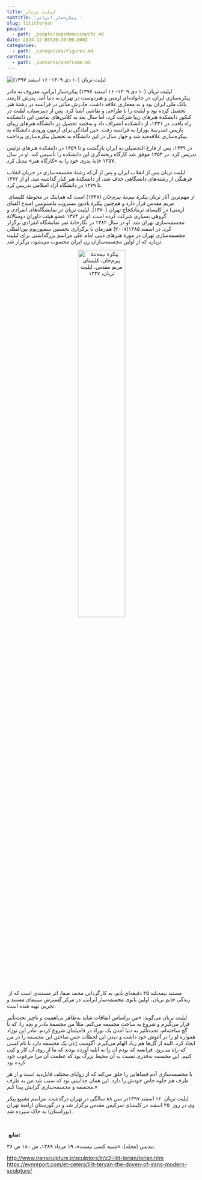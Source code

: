 ```yaml
---
title: لیلیت تریان
subtitle: 'پیکره‌ساز ایرانی '
slug: lilitteryan
people:
  - path: _people/sepodemoscowchi.md
date: 2024-12-05T20:30:00.000Z
categories:
  - path: _categories/figures.md
contents:
  - path: _contents/oneframe.md
---
```





![لیلیت تریان (۱۰ دی ۱۳۰۹- ۱۶ اسفند ۱۳۹۷) ](https://assets.tina.io/b6b0cb5c-4b1b-43f4-9bea-8d6867c09320/03.jpeg "لیلیت تریان (۱۰ دی ۱۳۰۹- ۱۶ اسفند ۱۳۹۷)")

لیلیت تریان (۱۰ دی ۱۳۰۹- ۱۶ اسفند ۱۳۹۷) پیکره‌ساز ایرانی، معروف به مادر پیکره‌سازی ایران، در خانواده‌ای ارمنی و هنردوست در تهران به دنیا آمد. پدرش کارمند بانک ملی ایران بود و به معماری علاقه داشت. مادرش مدّتی در فرانسه در رشتهٔ هنر تحصیل کرده بود و لیلیت را با طراحی و نقاشی آشنا کرد. پس از دبیرستان، لیلیت در کنکور دانشکدهٔ هنرهای زیبا شرکت کرد، اما سال بعد به کلاس‌های نقاشی این دانشکده راه یافت. در ۱۳۳۱، از دانشکده انصراف داد و به‌قصد تحصیل در دانشگاه هنرهای زیبای پاریس (مدرسهٔ بوزار) به فرانسه رفت. حین آمادگی برای آزمون ورودی دانشگاه به پیکره‌سازی علاقه‌مند شد و چهار سال در این دانشگاه به تحصیل پیکره‌سازی پرداخت.

در ۱۳۳۹، پس از فارغ التحصیلی به ایران بازگشت و تا ۱۳۵۹ در دانشکدهٔ هنرهای تزئینی تدریس کرد. در ۱۳۵۴ موفق شد کارگاه ریخته‌گری این دانشکده را تأسیس کند. او در سال ۱۳۵۷ خانهٔ پدری خود را به «کارگاه هنر» تبدیل کرد.

لیلیت تریان پس از انقلاب ایران و پس از آن‌که رشتهٔ مجسمه‌سازی در جریان انقلاب‌ فرهنگی از رشته‌های دانشگاهی حذف شد، از دانشکدهٔ هنر کنار گذاشته شد. او از ۱۳۷۲ تا ۱۳۷۹ در دانشگاه آزاد اسلامی تدریس کرد.

 از مهم‌ترین آثار تریان _پیکرهٔ نیم‌تنهٔ یپرم‌خان_ (۱۳۴۷) است که هم‌اینک در محوطهٔ‌ کلیسای مریم مقدس قرار دارد و هم‌چنین _پیکرهٔ یادبودِ مسروب ماشتوتس_ (مبدع الفبای ارمنی) در کلیسای ترمانکچاج تهران (۱۳۷۰). لیلیت تریان در نمایشگاه‌های انفرادی و گروهی بسیاری شرکت کرده است. او در ۱۳۷۴ عضو هیئت داوران دوسالانهٔ مجسمه‌سازی تهران شد. او در سال ۱۳۸۲ در نگارخانهٔ ثمر نمایشگاه انفرادی برگزار کرد. در اسفند ۱۳۸۵(۲۰۰۷) هم‌زمان با برگزاری نخستین سمپوزیوم بین‌المللی مجسمه‌سازی تهران در موزهٔ هنرهای دینی امام علی مراسم بزرگداشتی برای لیلیت تریان، که از اولین مجسمه‌سازان زن ایران محسوب می‌شود، برگزار شد.

 <center>
<img 
       src="https://assets.tina.io/b6b0cb5c-4b1b-43f4-9bea-8d6867c09320/Saint_Mary_Armenian_Church_(Tehran)_5880.jpg" 
    title = "پیکرهٔ نیمه‌تنهٔ پیرم‌خان، کلیسای مریم مقدس، لیلیت تریان، ۱۳۴۷"
    alt= "پیکرهٔ نیمه‌تنهٔ پیرم‌خان، کلیسای مریم مقدس، لیلیت تریان، ۱۳۴۷"
       style="width: 50%; height:50%;" />
</center>

 مستند نیمه‌بلند ۳۵ دقیقه‌ای _بانو_، به کارگردانی محمد صفا، اثر مستندی است که از زندگی خانم تریان، اولین بانوی مجسمه‌ساز ایرانی، در مرکز گسترش سینمای مستند و تجربی تهیه شده است.

لیلیت تریان می‌گوید: «من براساس اتفاقات شاید به‌ظاهر بی‌اهمیت و ناچیز تحت‌تأثیر قرار می‌گیرم و شروع به ساخت مجسمه می‌کنم. مثلاً من مجسمهٔ _مادر و بچه_ را، که با گچ ساخته‌ام، تحت‌تأثیر به دنیا آمدن یک نوزاد در فامیلمان شروع کردم. مادر این نوزاد همواره او را در آغوش خود داشت و دیدن این لحظات حسِ ساختن این مجسمه را در من ایجاد کرد. البته از گُل‌ها هم زیاد الهام می‌گیرم. آگوست رُدَن یک مجسمه دارد با نام _کسی که راه می‌رود_. فرانسه که بودم آن را به آتلیه آورده بودند که ما از روی آن کار و کپی کنیم. این مجسمه به‌قدری نسبت به آن محیط بزرگ بود که عظمت آن مرا مرعوب خود کرده بود.

با مجسمه‌سازی آدم فضاهایی را خلق می‌کند که از زوایای مختلف قابل‌دید است و از هر طرف هم جلوه خاص خودش را دارد. این همان جذابیتی بود که سبب شد من به طرف مجسمه و مجسمه‌سازی گرایش پیدا کنم.»

لیلیت تریان  ۱۶ اسفند ۱۳۹۷در سن ۸۸ سالگی در تهران درگذشت. مراسم تشییع پیکر وی در روز  ۲۵ اسفند در کلیسای سرکیس مقدس برگزار شد و در گورستان ارامنهٔ تهران (بوراستان) به خاک سپرده شد.

 

 **منابع:**

تندیس (مجله)، «شبیه کسی نیست»، ۱۹ مرداد ۱۳۸۹، ش ۱۸۰ ص ۳۶.

<p dir="ltr">
    <a href="http://www.iransculpture.ir/sculptors/ir/z2-lilit-terian/terian.htm">http://www.iransculpture.ir/sculptors/ir/z2-lilit-terian/terian.htm</a>
    <br>
    <a href="https://evnreport.com/et-cetera/lilit-teryan-the-doyen-of-irans-modern-sculpture/">https://evnreport.com/et-cetera/lilit-teryan-the-doyen-of-irans-modern-sculpture/</a>
</p>



